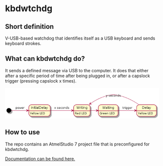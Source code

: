 # kbdwtchdg
## Short definition
V-USB-based watchdog that identifies itself as a USB keyboard and sends keyboard strokes.

## What can kbdwtchdg do?
It sends a defined message via USB to the computer. It does that either after a specific period of time after being plugged in,
or after a capslock trigger (pressing capslock x times).

![state diagram](images/StateDiagram.png)

## How to use
The repo contains an AtmelStudio 7 project file that is preconfigured for kbdwtchdg. 

[Documentation can be found here.](http://kbdwtchdg.readthedocs.io)
